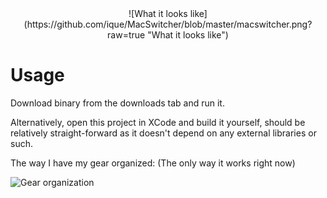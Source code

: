 <div style="text-align:center;">
![What it looks like](https://github.com/ique/MacSwitcher/blob/master/macswitcher.png?raw=true "What it looks like")
</div>

Usage
==
Download binary from the downloads tab and run it.

Alternatively, open this project in XCode and build it yourself, should be
relatively straight-forward as it doesn't depend on any external libraries or
such.

The way I have my gear organized: (The only way it works right now)

![Gear organization](https://github.com/ique/MacSwitcher/blob/master/gear.png?raw=true "Gear organization")
